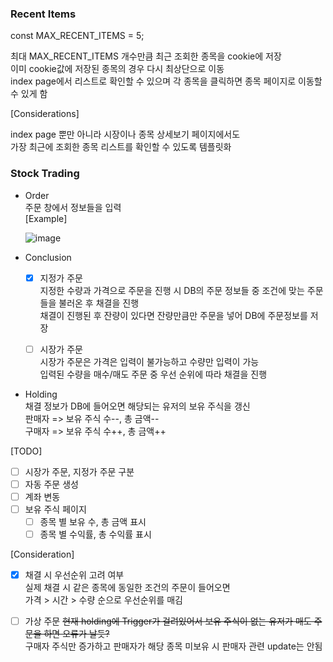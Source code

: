 
### Recent Items  
  
const MAX_RECENT_ITEMS = 5;  
  
최대 MAX_RECENT_ITEMS 개수만큼 최근 조회한 종목을 cookie에 저장  
이미 cookie값에 저장된 종목의 경우 다시 최상단으로 이동  
index page에서 리스트로 확인할 수 있으며 각 종목을 클릭하면 종목 페이지로 이동할 수 있게 함  
  
[Considerations]  
  
index page 뿐만 아니라 시장이나 종목 상세보기 페이지에서도   
가장 최근에 조회한 종목 리스트를 확인할 수 있도록 템플릿화  
  

### Stock Trading  
  
- Order  
  주문 창에서 정보들을 입력  
  [Example]  
  
  ![image](https://user-images.githubusercontent.com/80976609/203515770-339e3389-cf0c-4b65-b461-8bc4b1d06181.png)    
  
- Conclusion  
  - [x] 지정가 주문  
    지정한 수량과 가격으로 주문을 진행 시 DB의 주문 정보들 중 조건에 맞는 주문들을 불러온 후 채결을 진행  
    채결이 진행된 후 잔량이 있다면 잔량만큼만 주문을 넣어 DB에 주문정보를 저장   
  
  - [ ] 시장가 주문  
    시장가 주문은 가격은 입력이 불가능하고 수량만 입력이 가능    
    입력된 수량을 매수/매도 주문 중 우선 순위에 따라 채결을 진행  
  
- Holding  
  채결 정보가 DB에 들어오면 해당되는 유저의 보유 주식을 갱신  
  판매자 => 보유 주식 수--,   총 금액--  
  구매자 => 보유 주식 수++,   총 금액++  

 
[TODO]  
- [ ] 시장가 주문, 지정가 주문 구분
- [ ] 자동 주문 생성  
- [ ] 계좌 변동  
- [ ] 보유 주식 페이지  
  - [ ] 종목 별 보유 수, 총 금액 표시  
  - [ ] 종목 별 수익률, 총 수익률 표시  
  
[Consideration]  
- [x] 채결 시 우선순위 고려 여부  
    실제 채결 시 같은 종목에 동일한 조건의 주문이 들어오면  
    가격 > 시간 > 수량 순으로 우선순위를 매김  

- [ ] 가상 주문
    ~~현재 holding에 Trigger가 걸려있어서 보유 주식이 없는 유저가 매도 주문을 하면 오류가 날듯?~~  
    구매자 주식만 증가하고 판매자가 해당 종목 미보유 시 판매자 관련 update는 안됨  
